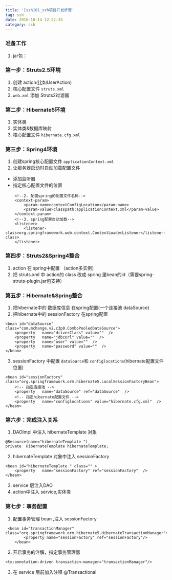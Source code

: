 ```yaml
---
title: '[ssh]01_ssh项目开发步骤'
tag: ssh
date: 2016-10-14 12:22:33
category: ssh
---
```


### 准备工作

1. jar包：

### 第一步：Struts2.5环境

1. 创建 action(比如UserAction)
2. 核心配置文件 `struts.xml`
3. `web.xml` 添加 Struts2过滤器

### 第二步：Hibernate5环境

1. 实体类
2. 实体类&数据库映射
3. 核心配置文件 `hibernate.cfg.xml`

### 第三步：Spring4环境

1. 创建spring核心配置文件 `applicationContext.xml`
2. 让服务器启动时自动加载配置文件
- 添加监听器
- 指定核心配置文件的位置
```
    <!--2. 配置spring的配置文件名称-->
    <context-param>
        <param-name>contextConfigLocation</param-name>
        <param-value>classpath:applicationContext.xml</param-value>
    </context-param>
    <!--3. spring配置自动加载-->
    <listener>
        <listener-class>org.springframework.web.context.ContextLoaderListener</listener-class>
    </listener>
```

### 第四步：Struts2&Spring4整合

1. action 在 spring中配置 （action多实例）
2. 把 struts.xml 中 action的 class 改成 spring 里bean的id（需要spring-struts-plugin.jar包支持）

### 第五步：Hibernate&Spring整合

1. 把hibernate中的 数据库信息 在spring配置(一个连接池 dataSource)
2. 把hibernate中的 sessionFactory 在spring配置
```
<bean id="dataSource" class="com.mchange.v2.c3p0.ComboPooledDataSource">
	<property	name="driverClass" value=""  />
	<property	name="jdbcUrl" value=""  />
	<property	name="user" value=""  />
	<property	name="password" value=""  />
</bean>
```
3. sessionFactory 中配置 `dataSource`和 `configlocations`(hibernate配置文件位置) 

```
<bean id="sessionFactory" class="org.springframework.orm.hibernate5.LocalSessionFactoryBean">
	<!-- 指定连接池 -->
	<property	name="dataSource" ref="dataSource"  />
	<!-- 指定hibernate配置文件 -->
	<property	name="configlocations" value="hibernate.cfg.xml"  />
</bean>
```


### 第六步：完成注入关系

1. DAOImpl 中注入 hibernateTemplate 对象
```
@Resource(name="hibernateTemplate ")
private  HibernateTemplate hibernateTemplate;
```
2. hibernateTemplate 对象中注入 sessionFactory
```
<bean id="hibernateTemplate " class="" >
	<property	name="sessionFactory" ref="sessionFactory"  />
</bean>
```
3. service 层注入DAO
4. action中注入 service,实体类

### 第七步：事务配置

1. 配置事务管理 bean ,注入 sessionFactory
```
 <bean id="transactionManager" class="org.springframework.orm.hibernate5.HibernateTransactionManager">
        <property name="sessionFactory" ref="sessionFactory"/>
    </bean>
```
2. 开启事务的注解，指定事务管理器
```
<tx:annotation-driven transaction-manager="transactionManager"/>
```
3. 在 service 层前加入注释 @Transactional
